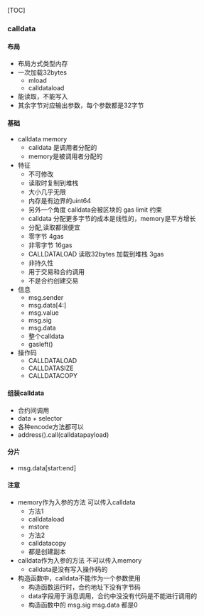 [TOC]

### calldata
#### 布局
 - 布局方式类型内存
 - 一次加载32bytes
    - mload
    - calldataload
 - 能读取，不能写入
 - 其余字节对应输出参数，每个参数都是32字节
#### 基础
 - calldata  memory
    - calldata 是调用者分配的
    - memory是被调用者分配的
 - 特征
    - 不可修改
    - 读取时复制到堆栈
    - 大小几乎无限
    - 内存是有边界的uint64
    - 另外一个角度  calldata会被区块的 gas limit 约束
    - calldata 分配更多字节的成本是线性的，memory是平方增长
    - 分配,读取都很便宜
    - 零字节 4gas
    - 非零字节 16gas
    - CALLDATALOAD  读取32bytes  加载到堆栈 3gas
    - 非持久性
    - 用于交易和合约调用
    - 不是合约创建交易
 - 信息
    - msg.sender
    - msg.data[4:]
    - msg.value
    - msg.sig
    - msg.data
    - 整个calldata
    - gasleft()
 - 操作码
    - CALLDATALOAD
    - CALLDATASIZE
    - CALLDATACOPY
#### 组装calldata
 - 合约间调用
 - data + selector
 - 各种encode方法都可以
 - address().call(calldatapayload)
#### 分片
 - msg.data[start:end]
#### 注意
 - memory作为入参的方法  可以传入calldata
    - 方法1
    - calldataload 
    - mstore
    - 方法2
    - calldatacopy
    - 都是创建副本
 - calldata作为入参的方法  不可以传入memory
    - calldata是没有写入操作码的
 - 构造函数中，calldata不能作为一个参数使用
    - 构造函数运行时，合约地址下没有字节码
    - data字段用于消息调用，合约中没没有代码是不能进行调用的
    - 构造函数中的 msg.sig  msg.data 都是0